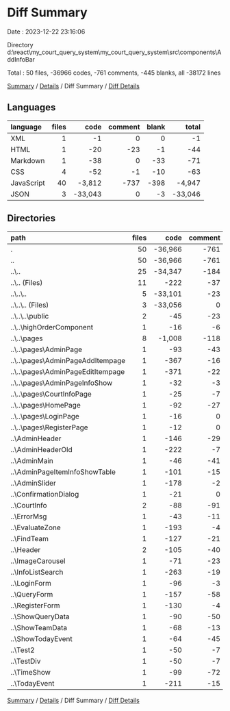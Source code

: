 # Diff Summary

Date : 2023-12-22 23:16:06

Directory d:\\react\\my_court_query_system\\my_court_query_system\\src\\components\\AddInfoBar

Total : 50 files,  -36966 codes, -761 comments, -445 blanks, all -38172 lines

[Summary](results.md) / [Details](details.md) / Diff Summary / [Diff Details](diff-details.md)

## Languages
| language | files | code | comment | blank | total |
| :--- | ---: | ---: | ---: | ---: | ---: |
| XML | 1 | -1 | 0 | 0 | -1 |
| HTML | 1 | -20 | -23 | -1 | -44 |
| Markdown | 1 | -38 | 0 | -33 | -71 |
| CSS | 4 | -52 | -1 | -10 | -63 |
| JavaScript | 40 | -3,812 | -737 | -398 | -4,947 |
| JSON | 3 | -33,043 | 0 | -3 | -33,046 |

## Directories
| path | files | code | comment | blank | total |
| :--- | ---: | ---: | ---: | ---: | ---: |
| . | 50 | -36,966 | -761 | -445 | -38,172 |
| .. | 50 | -36,966 | -761 | -445 | -38,172 |
| ..\\.. | 25 | -34,347 | -184 | -165 | -34,696 |
| ..\\.. (Files) | 11 | -222 | -37 | -35 | -294 |
| ..\\..\\.. | 5 | -33,101 | -23 | -37 | -33,161 |
| ..\\..\\.. (Files) | 3 | -33,056 | 0 | -35 | -33,091 |
| ..\\..\\..\\public | 2 | -45 | -23 | -2 | -70 |
| ..\\..\\highOrderComponent | 1 | -16 | -6 | -4 | -26 |
| ..\\..\\pages | 8 | -1,008 | -118 | -89 | -1,215 |
| ..\\..\\pages\\AdminPage | 1 | -93 | -43 | -18 | -154 |
| ..\\..\\pages\\AdminPageAddItempage | 1 | -367 | -16 | -15 | -398 |
| ..\\..\\pages\\AdminPageEditItempage | 1 | -371 | -22 | -21 | -414 |
| ..\\..\\pages\\AdminPageInfoShow | 1 | -32 | -3 | -7 | -42 |
| ..\\..\\pages\\CourtInfoPage | 1 | -25 | -7 | -5 | -37 |
| ..\\..\\pages\\HomePage | 1 | -92 | -27 | -17 | -136 |
| ..\\..\\pages\\LoginPage | 1 | -16 | 0 | -3 | -19 |
| ..\\..\\pages\\RegisterPage | 1 | -12 | 0 | -3 | -15 |
| ..\\AdminHeader | 1 | -146 | -29 | -19 | -194 |
| ..\\AdminHeaderOld | 1 | -222 | -7 | -10 | -239 |
| ..\\AdminMain | 1 | -46 | -41 | -8 | -95 |
| ..\\AdminPageItemInfoShowTable | 1 | -101 | -15 | -16 | -132 |
| ..\\AdminSlider | 1 | -178 | -2 | -8 | -188 |
| ..\\ConfirmationDialog | 1 | -21 | 0 | -3 | -24 |
| ..\\CourtInfo | 2 | -88 | -91 | -16 | -195 |
| ..\\ErrorMsg | 1 | -43 | -11 | -5 | -59 |
| ..\\EvaluateZone | 1 | -193 | -4 | -19 | -216 |
| ..\\FindTeam | 1 | -127 | -21 | -10 | -158 |
| ..\\Header | 2 | -105 | -40 | -19 | -164 |
| ..\\ImageCarousel | 1 | -71 | -23 | -9 | -103 |
| ..\\InfoListSearch | 1 | -263 | -19 | -13 | -295 |
| ..\\LoginForm | 1 | -96 | -3 | -8 | -107 |
| ..\\QueryForm | 1 | -157 | -58 | -20 | -235 |
| ..\\RegisterForm | 1 | -130 | -4 | -11 | -145 |
| ..\\ShowQueryData | 1 | -90 | -50 | -22 | -162 |
| ..\\ShowTeamData | 1 | -68 | -13 | -12 | -93 |
| ..\\ShowTodayEvent | 1 | -64 | -45 | -14 | -123 |
| ..\\Test2 | 1 | -50 | -7 | -2 | -59 |
| ..\\TestDiv | 1 | -50 | -7 | -3 | -60 |
| ..\\TimeShow | 1 | -99 | -72 | -21 | -192 |
| ..\\TodayEvent | 1 | -211 | -15 | -12 | -238 |

[Summary](results.md) / [Details](details.md) / Diff Summary / [Diff Details](diff-details.md)
